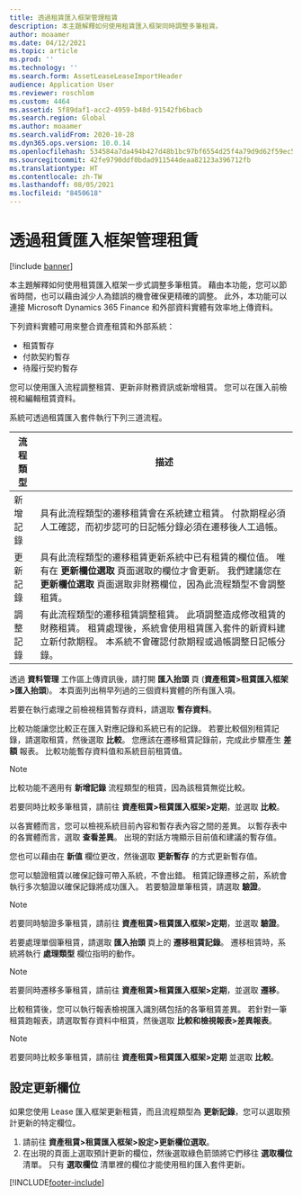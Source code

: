 ```yaml
---
title: 透過租賃匯入框架管理租賃
description: 本主題解釋如何使用租賃匯入框架同時調整多筆租賃。
author: moaamer
ms.date: 04/12/2021
ms.topic: article
ms.prod: ''
ms.technology: ''
ms.search.form: AssetLeaseLeaseImportHeader
audience: Application User
ms.reviewer: roschlom
ms.custom: 4464
ms.assetid: 5f89daf1-acc2-4959-b48d-91542fb6bacb
ms.search.region: Global
ms.author: moaamer
ms.search.validFrom: 2020-10-28
ms.dyn365.ops.version: 10.0.14
ms.openlocfilehash: 534584a7da494b427d48b1bc97bf6554d25f4a79d9d62f59ec5f2afb65e67431
ms.sourcegitcommit: 42fe9790ddf0bdad911544deaa82123a396712fb
ms.translationtype: HT
ms.contentlocale: zh-TW
ms.lasthandoff: 08/05/2021
ms.locfileid: "8450618"
---
```

# <a name="manage-leases-through-the-lease-import-framework"></a>透過租賃匯入框架管理租賃

[!include [banner](../includes/banner.md)]

本主題解釋如何使用租賃匯入框架一步式調整多筆租賃。 藉由本功能，您可以節省時間，也可以藉由減少人為錯誤的機會確保更精確的調整。 此外，本功能可以連接 Microsoft Dynamics 365 Finance 和外部資料實體有效率地上傳資料。

下列資料實體可用來整合資產租賃和外部系統：

- 租賃暫存
- 付款契約暫存
- 待履行契約暫存

您可以使用匯入流程調整租賃、更新非財務資訊或新增租賃。 您可以在匯入前檢視和編輯租賃資料。

系統可透過租賃匯入套件執行下列三道流程。

| 流程類型  | 描述 |
|---------------|-------------|
| 新增記錄    | 具有此流程類型的遷移租賃會在系統建立租賃。 付款期桯必須人工確認，而初步認可的日記帳分錄必須在遷移後人工過帳。 |
| 更新記錄 | 具有此流程類型的遷移租賃更新系統中已有租賃的欄位值。 唯有在 **更新欄位選取** 頁面選取的欄位才會更新。 我們建議您在 **更新欄位選取** 頁面選取非財務欄位，因為此流程類型不會調整租賃。 |
| 調整記錄 | 有此流程類型的遷移租賃調整租賃。 此項調整造成修改租賃的財務租賃。 租賃處理後，系統會使用租賃匯入套件的新資料建立新付款期程。 本系統不會確認付款期程或過帳調整日記帳分錄。 |

透過 **資料管理** 工作區上傳資訊後，請打開 **匯入抬頭** 頁 (**資產租賃\>租賃匯入框架\>匯入抬頭**)。 本頁面列出稍早列過的三個資料實體的所有匯入項。

若要在執行處理之前檢視租賃暫存資料，請選取 **暫存資料**。

比較功能讓您比較正在匯入對應記錄和系統已有的記錄。 若要比較個別租賃記錄，請選取租賃，然後選取 **比較**。 您應該在遷移租賃記錄前，完成此步驟產生 **差額** 報表。 比較功能暫存資料值和系統目前租賃值。

> [!NOTE]
> 比較功能不適用有 **新增記錄** 流程類型的租賃，因為該租賃無從比較。
>
> 若要同時比較多筆租賃，請前往 **資產租賃\>租賃匯入框架\>定期**，並選取 **比較**。

以各實體而言，您可以檢視系統目前內容和暫存表內容之間的差異。 以暫存表中的各實體而言，選取 **查看差異**。 出現的對話方塊顯示目前值和建議的暫存值。

您也可以藉由在 **新值** 欄位更改，然後選取 **更新暫存** 的方式更新暫存值。

您可以驗證租賃以確保記錄可帶入系統，不會出錯。 租賃記錄遷移之前，系統會執行多次驗證以確保記錄將成功匯入。 若要驗證單筆租賃，請選取 **驗證**。

> [!NOTE]
> 若要同時驗證多筆租賃，請前往 **資產租賃\>租賃匯入框架\>定期**，並選取 **驗證**。

若要處理單個筆租賃，請選取 **匯入抬頭** 頁上的 **遷移租賃記錄**。 遷移租賃時，系統將執行 **處理類型** 欄位指明的動作。

> [!NOTE]
> 若要同時遷移多筆租賃，請前往 **資產租賃\>租賃匯入框架\>定期**，並選取 **遷移**。

比較租賃後，您可以執行報表檢視匯入識別碼包括的各筆租賃差異。 若針對一筆租賃跑報表，請選取暫存資料中租賃，然後選取 **比較和檢視報表\>差異報表**。

> [!NOTE]
> 若要同時比較多筆租賃，請前往 **資產租賃\>租賃匯入框架\>定期** 並選取 **比較**。 

## <a name="set-up-update-fields"></a>設定更新欄位

如果您使用 Lease 匯入框架更新租賃，而且流程類型為 **更新記錄**，您可以選取預計更新的特定欄位。

1. 請前往 **資產租賃\>租賃匯入框架\>設定\>更新欄位選取**。
2. 在出現的頁面上選取預計更新的欄位，然後選取綠色箭頭將它們移往 **選取欄位** 清單。 只有 **選取欄位** 清單裡的欄位才能使用租約匯入套件更新。


[!INCLUDE[footer-include](../../includes/footer-banner.md)]

